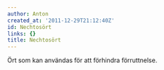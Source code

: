 ```yaml
---
author: Anton
created_at: '2011-12-29T21:12:40Z'
id: Nechtosört
links: {}
title: Nechtosört
---
```


Ört som kan användas för att förhindra förruttnelse.
